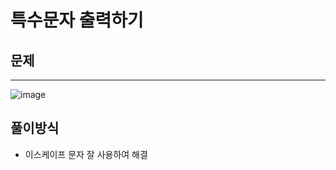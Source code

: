 # 특수문자 출력하기

## 문제
---
![image](https://github.com/Employment-Study/Algorithm_Study/assets/44068819/a2fe36c5-9bfa-420f-b657-014554e54460)

## 풀이방식
- 이스케이프 문자 잘 사용하여 해결